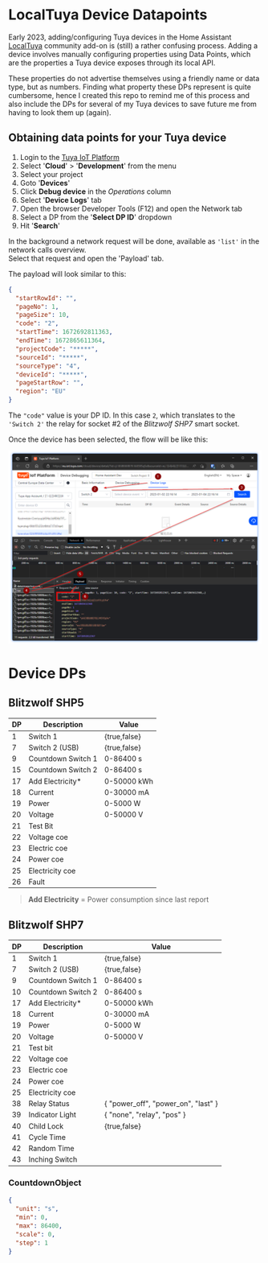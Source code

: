 # LocalTuya Device Datapoints

Early 2023, adding/configuring Tuya devices in the Home Assistant [LocalTuya](https://github.com/rospogrigio/localtuya) community add-on is (still) a rather confusing process. Adding a device involves manually configuring properties using Data Points, which are the properties a Tuya device exposes through its local API.  

These properties do not advertise themselves using a friendly name or data type, but as numbers. Finding what property these DPs represent is quite cumbersome, hence I created this repo to remind me of this process and also include the DPs for several of my Tuya devices to save future me from having to look them up (again).

## Obtaining data points for your Tuya device


1. Login to the [Tuya IoT Platform](https://iot.tuya.com/)
2. Select '**Cloud**' > '**Development**' from the menu
3. Select your project
4. Goto '**Devices**'
5. Click **Debug device** in the *Operations* column
6. Select '**Device Logs**' tab
7. Open the browser Developer Tools (F12) and open the Network tab
8. Select a DP from the '**Select DP ID**' dropdown
9. Hit '**Search**'

In the background a network request will be done, available as `'list'` in the network calls overview.  
Select that request and open the 'Payload' tab.

The payload will look similar to this:
```json
{
  "startRowId": "",
  "pageNo": 1,
  "pageSize": 10,
  "code": "2",
  "startTime": 1672692811363,
  "endTime": 1672865611364,
  "projectCode": "*****",
  "sourceId": "*****",
  "sourceType": "4",
  "deviceId": "*****",
  "pageStartRow": "",
  "region": "EU"
}
```

The `"code"` value is your DP ID. In this case `2`, which translates to the `'Switch 2'` the relay for socket #2 of the *Blitzwolf SHP7* smart socket.

Once the device has been selected, the flow will be like this:

![Get DataPoint ID from Tuya IoT portal device debug](media/get-dp-ids-from-tuya-iot-portal.png)

# Device DPs

## Blitzwolf SHP5

| DP  | Description        | Value        |
| --- | ------------------ | ------------ |
| 1   | Switch 1           | {true,false} |
| 7   | Switch 2 (USB)     | {true,false} |
| 9   | Countdown Switch 1 | 0-86400 s    |
| 15  | Countdown Switch 2 | 0-86400 s    |
| 17  | Add Electricity*   | 0-50000 kWh  |
| 18  | Current            | 0-30000 mA   |
| 19  | Power              | 0-5000 W     |
| 20  | Voltage            | 0-50000 V    |
| 21  | Test Bit           |              |
| 22  | Voltage coe        |              |
| 23  | Electric coe       |              |
| 24  | Power coe          |              |
| 25  | Electricity coe    |              |
| 26  | Fault              |              |

> **Add Electricity** = Power consumption since last report

## Blitzwolf SHP7

| DP  | Description        | Value          |
| --- | ------------------ | -------------- |
| 1   | Switch 1           | {true,false}   |
| 7   | Switch 2 (USB)     | {true,false}   |
| 9   | Countdown Switch 1 | 0-86400 s      |
| 10  | Countdown Switch 2 | 0-86400 s      |
| 17  | Add Electricity*   | 0-50000 kWh    |
| 18  | Current            | 0-30000 mA     |
| 19  | Power              | 0-5000 W       |
| 20  | Voltage            | 0-50000 V      |
| 21  | Test bit           |                |
| 22  | Voltage coe        |                |
| 23  | Electric coe       |                |
| 24  | Power coe          |                |
| 25  | Electricity coe    |                |
| 38  | Relay Status       | { "power_off", "power_on",  "last" } |
| 39  | Indicator Light      | { "none", "relay", "pos" } |
| 40  | Child Lock           | {true,false} |
| 41  | Cycle Time           |              |
| 42  | Random Time          |              |
| 43  | Inching Switch       |              |

### CountdownObject

```json
{
  "unit": "s",
  "min": 0,
  "max": 86400,
  "scale": 0,
  "step": 1
}
```
